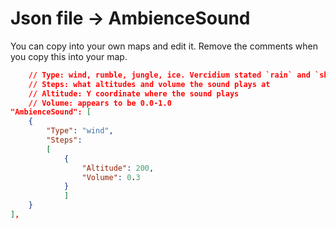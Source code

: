 # Json file → AmbienceSound

You can copy into your own maps and edit it. Remove the comments when you copy this into your map.

```json
    // Type: wind, rumble, jungle, ice. Vercidium stated `rain` and `ship` exist but it appears they don't
    // Steps: what altitudes and volume the sound plays at
    // Altitude: Y coordinate where the sound plays
    // Volume: appears to be 0.0-1.0
"AmbienceSound": [
    {
        "Type": "wind",
        "Steps":
		[
            {
                "Altitude": 200,
                "Volume": 0.3
            }
            ]
    }
],
```